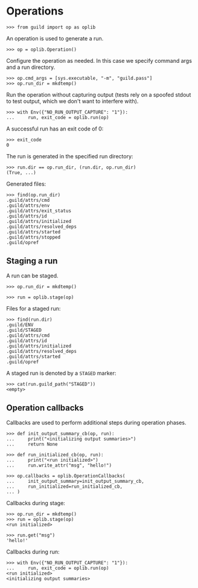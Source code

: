 # Operations

    >>> from guild import op as oplib

An operation is used to generate a run.

    >>> op = oplib.Operation()

Configure the operation as needed. In this case we specify command
args and a run directory.

    >>> op.cmd_args = [sys.executable, "-m", "guild.pass"]
    >>> op.run_dir = mkdtemp()

Run the operation without capturing output (tests rely on a spoofed
stdout to test output, which we don't want to interfere with).

    >>> with Env({"NO_RUN_OUTPUT_CAPTURE": "1"}):
    ...     run, exit_code = oplib.run(op)

A successful run has an exit code of 0:

    >>> exit_code
    0

The run is generated in the specified run directory:

    >>> run.dir == op.run_dir, (run.dir, op.run_dir)
    (True, ...)

Generated files:

    >>> find(op.run_dir)
    .guild/attrs/cmd
    .guild/attrs/env
    .guild/attrs/exit_status
    .guild/attrs/id
    .guild/attrs/initialized
    .guild/attrs/resolved_deps
    .guild/attrs/started
    .guild/attrs/stopped
    .guild/opref

## Staging a run

A run can be staged.

    >>> op.run_dir = mkdtemp()

    >>> run = oplib.stage(op)

Files for a staged run:

    >>> find(run.dir)
    .guild/ENV
    .guild/STAGED
    .guild/attrs/cmd
    .guild/attrs/id
    .guild/attrs/initialized
    .guild/attrs/resolved_deps
    .guild/attrs/started
    .guild/opref

A staged run is denoted by a `STAGED` marker:

    >>> cat(run.guild_path("STAGED"))
    <empty>

## Operation callbacks

Callbacks are used to perform additional steps during operation
phases.

    >>> def init_output_summary_cb(op, run):
    ...     print("<initializing output summaries>")
    ...     return None

    >>> def run_initialized_cb(op, run):
    ...     print("<run initialized>")
    ...     run.write_attr("msg", "hello!")

    >>> op.callbacks = oplib.OperationCallbacks(
    ...     init_output_summary=init_output_summary_cb,
    ...     run_initialized=run_initialized_cb,
    ... )

Callbacks during stage:

    >>> op.run_dir = mkdtemp()
    >>> run = oplib.stage(op)
    <run initialized>

    >>> run.get("msg")
    'hello!'

Callbacks during run:

    >>> with Env({"NO_RUN_OUTPUT_CAPTURE": "1"}):
    ...     run, exit_code = oplib.run(op)
    <run initialized>
    <initializing output summaries>
